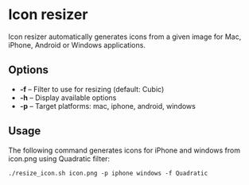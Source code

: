 # Icon resizer
Icon resizer automatically generates icons from a given image for Mac, iPhone, Android or Windows applications.

## Options
* **-f** – Filter to use for resizing (default: Cubic)
* **-h** – Display available options
* **-p** – Target platforms: mac, iphone, android, windows

## Usage
The following command generates icons for iPhone and windows from icon.png using Quadratic filter:
```
./resize_icon.sh icon.png -p iphone windows -f Quadratic
```
